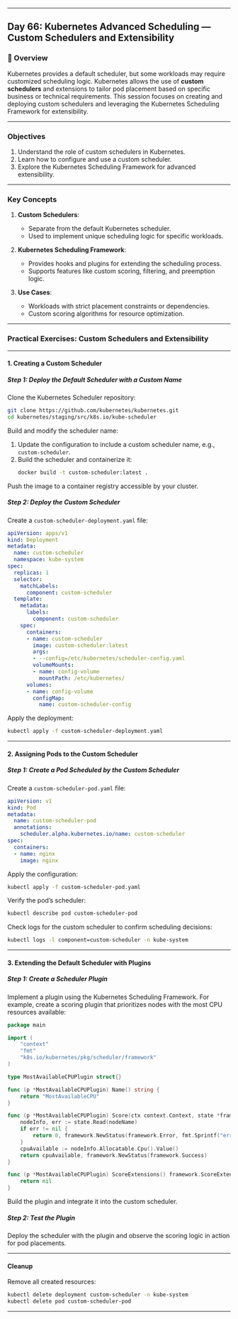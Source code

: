 ﻿---

## Day 66: Kubernetes Advanced Scheduling — Custom Schedulers and Extensibility

### 📘 Overview

Kubernetes provides a default scheduler, but some workloads may require customized scheduling logic. Kubernetes allows the use of **custom schedulers** and extensions to tailor pod placement based on specific business or technical requirements. This session focuses on creating and deploying custom schedulers and leveraging the Kubernetes Scheduling Framework for extensibility.

---

### Objectives

1. Understand the role of custom schedulers in Kubernetes.
2. Learn how to configure and use a custom scheduler.
3. Explore the Kubernetes Scheduling Framework for advanced extensibility.

---

### Key Concepts

1. **Custom Schedulers**:
   - Separate from the default Kubernetes scheduler.
   - Used to implement unique scheduling logic for specific workloads.

2. **Kubernetes Scheduling Framework**:
   - Provides hooks and plugins for extending the scheduling process.
   - Supports features like custom scoring, filtering, and preemption logic.

3. **Use Cases**:
   - Workloads with strict placement constraints or dependencies.
   - Custom scoring algorithms for resource optimization.

---

### Practical Exercises: Custom Schedulers and Extensibility

---

#### 1. Creating a Custom Scheduler

##### Step 1: Deploy the Default Scheduler with a Custom Name
Clone the Kubernetes Scheduler repository:
```bash
git clone https://github.com/kubernetes/kubernetes.git
cd kubernetes/staging/src/k8s.io/kube-scheduler
```

Build and modify the scheduler name:
1. Update the configuration to include a custom scheduler name, e.g., `custom-scheduler`.
2. Build the scheduler and containerize it:
   ```bash
   docker build -t custom-scheduler:latest .
   ```

Push the image to a container registry accessible by your cluster.

##### Step 2: Deploy the Custom Scheduler
Create a `custom-scheduler-deployment.yaml` file:
```yaml
apiVersion: apps/v1
kind: Deployment
metadata:
  name: custom-scheduler
  namespace: kube-system
spec:
  replicas: 1
  selector:
    matchLabels:
      component: custom-scheduler
  template:
    metadata:
      labels:
        component: custom-scheduler
    spec:
      containers:
      - name: custom-scheduler
        image: custom-scheduler:latest
        args:
        - --config=/etc/kubernetes/scheduler-config.yaml
        volumeMounts:
        - name: config-volume
          mountPath: /etc/kubernetes/
      volumes:
      - name: config-volume
        configMap:
          name: custom-scheduler-config
```

Apply the deployment:
```bash
kubectl apply -f custom-scheduler-deployment.yaml
```

---

#### 2. Assigning Pods to the Custom Scheduler

##### Step 1: Create a Pod Scheduled by the Custom Scheduler
Create a `custom-scheduler-pod.yaml` file:
```yaml
apiVersion: v1
kind: Pod
metadata:
  name: custom-scheduler-pod
  annotations:
    scheduler.alpha.kubernetes.io/name: custom-scheduler
spec:
  containers:
  - name: nginx
    image: nginx
```

Apply the configuration:
```bash
kubectl apply -f custom-scheduler-pod.yaml
```

Verify the pod’s scheduler:
```bash
kubectl describe pod custom-scheduler-pod
```

Check logs for the custom scheduler to confirm scheduling decisions:
```bash
kubectl logs -l component=custom-scheduler -n kube-system
```

---

#### 3. Extending the Default Scheduler with Plugins

##### Step 1: Create a Scheduler Plugin
Implement a plugin using the Kubernetes Scheduling Framework. For example, create a scoring plugin that prioritizes nodes with the most CPU resources available:
```go
package main

import (
    "context"
    "fmt"
    "k8s.io/kubernetes/pkg/scheduler/framework"
)

type MostAvailableCPUPlugin struct{}

func (p *MostAvailableCPUPlugin) Name() string {
    return "MostAvailableCPU"
}

func (p *MostAvailableCPUPlugin) Score(ctx context.Context, state *framework.CycleState, pod *v1.Pod, nodeName string) (int64, *framework.Status) {
    nodeInfo, err := state.Read(nodeName)
    if err != nil {
        return 0, framework.NewStatus(framework.Error, fmt.Sprintf("error reading node: %v", err))
    }
    cpuAvailable := nodeInfo.Allocatable.Cpu().Value()
    return cpuAvailable, framework.NewStatus(framework.Success)
}

func (p *MostAvailableCPUPlugin) ScoreExtensions() framework.ScoreExtensions {
    return nil
}
```

Build the plugin and integrate it into the custom scheduler.

##### Step 2: Test the Plugin
Deploy the scheduler with the plugin and observe the scoring logic in action for pod placements.

---

#### Cleanup

Remove all created resources:
```bash
kubectl delete deployment custom-scheduler -n kube-system
kubectl delete pod custom-scheduler-pod
```

---
